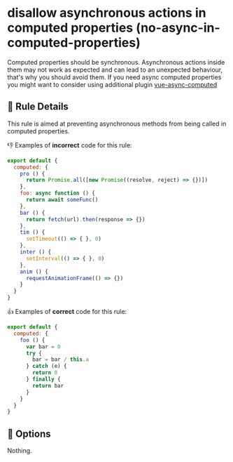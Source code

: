 # disallow asynchronous actions in computed properties (no-async-in-computed-properties)

Computed properties should be synchronous. Asynchronous actions inside them may not work as expected and can lead to an unexpected behaviour, that's why you should avoid them.
If you need async computed properties you might want to consider using additional plugin [vue-async-computed]

## :book: Rule Details

This rule is aimed at preventing asynchronous methods from being called in computed properties.

:-1: Examples of **incorrect** code for this rule:

```js
export default {
  computed: {
    pro () {
      return Promise.all([new Promise((resolve, reject) => {})])
    },
    foo: async function () {
      return await someFunc()
    },
    bar () {
      return fetch(url).then(response => {})
    },
    tim () {
      setTimeout(() => { }, 0)
    },
    inter () {
      setInterval(() => { }, 0)
    },
    anim () {
      requestAnimationFrame(() => {})
    }
  }
}
```

:+1: Examples of **correct** code for this rule:

```js
export default {
  computed: {
    foo () {
      var bar = 0
      try {
        bar = bar / this.a
      } catch (e) {
        return 0
      } finally {
        return bar
      }
    }
  }
}
```

## :wrench: Options

Nothing.

[vue-async-computed]: https://github.com/foxbenjaminfox/vue-async-computed
